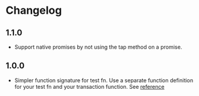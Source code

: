 # Changelog

## 1.1.0

- Support native promises by not using the tap method on a promise.

## 1.0.0

- Simpler function signature for test fn. Use a separate function definition
  for your test fn and your transaction function. See
  [reference](./doc/section/reference.md)

